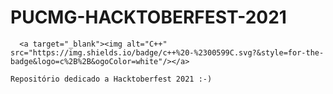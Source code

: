 # PUCMG-HACKTOBERFEST-2021

      <a target="_blank"><img alt="C++" src="https://img.shields.io/badge/c++%20-%2300599C.svg?&style=for-the-badge&logo=c%2B%2B&ogoColor=white"/></a>

    Repositório dedicado a Hacktoberfest 2021 :-)



